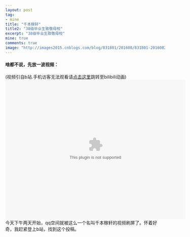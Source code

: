 ```yaml
---
layout: post
tag:
- mine
title: "千本稼轩"
title2: "38级毕业生致敬母校"
excerpt: "38级毕业生致敬母校"
mine: true
comments: true
image: "http://images2015.cnblogs.com/blog/831801/201608/831801-20160829154329074-419570610.jpg"
---
```

#### 啥都不说，先放一波视频：
(视频引自b站.手机访客无法观看请<a href="http://www.bilibili.com/video/av6064021/">点击这里</a>跳转至bilibili动画)
<embed src="http://static.hdslb.com/miniloader.swf?aid=6064021&page=1" width="569px" height="440px"/>
今天下午两天开始，qq空间就被这么一个名叫千本稼轩的视频刷屏了。怀着好奇，我赶紧登上b站，找到这个投稿。
